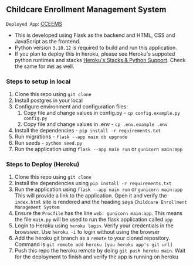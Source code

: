 ## Childcare Enrollment Management System

`Deployed App`: [CCEEMS](https://childcare-d71b0285d615.herokuapp.com/)

* This is developed using Flask as the backend and HTML, CSS and JavaScript as the frontend. 
* Python version `3.10.12` is required to build and run this application. 
* If you plan to deploy this in heroku, please see Heroku's suppoted python runtimes and stacks [Heroku\'s Stacks & Python Support](https://devcenter.heroku.com/articles/python-support). Check the same for `AWS` as well.


### Steps to setup in local
1. Clone this repo using `git clone`
1. Install postgres in your local
1. Configure environment and configuration files:
   1. Copy file and change values in config.py - `cp config.example.py config.py`
   2. Copy file and change values in .env - `cp .env.example .env`
1. Install the dependencies - `pip install -r requirements.txt`
1. Run migrations - `flask --app main db upgrade`
1. Run seeds - `python seed.py`
1. Run the application using `flask --app main run` or `gunicorn main:app`


### Steps to Deploy (Heroku)
1. Clone this repo using `git clone`
1. Install the dependencies using `pip install -r requirements.txt`
1. Run the application using `flask --app main run` or `gunicorn main:app`
    This will provide a link to the application. Open it and verify the `index.html` site is rendered and the heading says `Childcare Enrollment Management System`
1. Ensure the `Procfile` has the line `web: gunicorn main:app`. This means the file `main.py` will be used to run the flask application called `app`
1. Login to Heroku using `heroku login`. Verify your credentials in the browswer. Use `heroku -i` to login without using the browser
1. Add the heroku git branch as a `remote` to your cloned repository. Command is `git remote add heroku [you heroku app's git url]`
1. Push this repo the heroku remote by doing `git push heroku main`. Wait for the deployment to finish and verify the app is running on heroku
